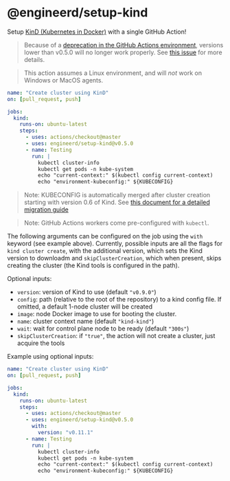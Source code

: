 # @engineerd/setup-kind

Setup [KinD (Kubernetes in Docker)](https://kind.sigs.k8s.io/) with a single
GitHub Action!

> Because of a [deprecation in the GitHub Actions environment][gh-actions-path],
> versions lower than v0.5.0 will no longer work properly. See [this
> issue][path-issue] for more details.

> This action assumes a Linux environment, and will _not_ work on Windows or
> MacOS agents.

```yaml
name: "Create cluster using KinD"
on: [pull_request, push]

jobs:
  kind:
    runs-on: ubuntu-latest
    steps:
      - uses: actions/checkout@master
      - uses: engineerd/setup-kind@v0.5.0
      - name: Testing
        run: |
          kubectl cluster-info
          kubectl get pods -n kube-system
          echo "current-context:" $(kubectl config current-context)
          echo "environment-kubeconfig:" ${KUBECONFIG}
```

> Note: KUBECONFIG is automatically merged after cluster creation starting with
> version 0.6 of Kind. See [this document for a detailed migration
> guide][kind-kubeconfig]

> Note: GitHub Actions workers come pre-configured with `kubectl`.

The following arguments can be configured on the job using the `with` keyword
(see example above). Currently, possible inputs are all the flags for
`kind cluster create`, with the additional version, which sets the Kind version
to downloadm and `skipClusterCreation`, which when present, skips creating the
cluster (the Kind tools is configured in the path).

Optional inputs:

- `version`: version of Kind to use (default `"v0.9.0"`)
- `config`: path (relative to the root of the repository) to a kind config file.
  If omitted, a default 1-node cluster will be created
- `image`: node Docker image to use for booting the cluster.
- `name`: cluster context name (default `"kind-kind"`)
- `wait`: wait for control plane node to be ready (default `"300s"`)
- `skipClusterCreation`: if `"true"`, the action will not create a cluster, just
  acquire the tools

Example using optional inputs:

```yaml
name: "Create cluster using KinD"
on: [pull_request, push]

jobs:
  kind:
    runs-on: ubuntu-latest
    steps:
      - uses: actions/checkout@master
      - uses: engineerd/setup-kind@v0.5.0
        with:
          version: "v0.11.1"
      - name: Testing
        run: |
          kubectl cluster-info
          kubectl get pods -n kube-system
          echo "current-context:" $(kubectl config current-context)
          echo "environment-kubeconfig:" ${KUBECONFIG}
```

[kind-kubeconfig]: https://github.com/kubernetes-sigs/kind/issues/1060
[gh-actions-path]:
  https://github.blog/changelog/2020-10-01-github-actions-deprecating-set-env-and-add-path-commands/
[path-issue]: https://github.com/engineerd/setup-kind/issues/28
